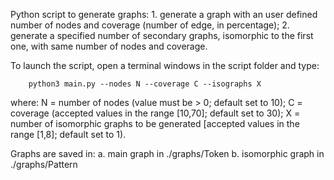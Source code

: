 Python script to generate graphs:
		1. generate a graph with an user defined number of nodes and coverage (number of edge, in percentage);
		2. generate a specified number of secondary graphs, isomorphic to the first one, with same number of nodes and coverage.
		
To launch the script, open a terminal windows in the script folder and type:
	
		python3 main.py --nodes N --coverage C --isographs X

where:  	N = number of nodes (value must be > 0; default set to 10);
		C = coverage (accepted values in the range [10,70]; default set to 30);
		X = number of isomorphic graphs to be generated [accepted values in the range [1,8]; default set to 1).
	
Graphs are saved in:
		a. main graph in ./graphs/Token
		b. isomorphic graph in ./graphs/Pattern
